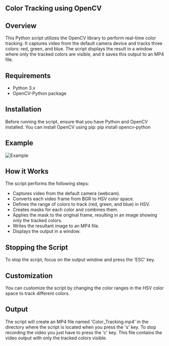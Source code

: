 ## Color Tracking using OpenCV

## Overview
This Python script utilizes the OpenCV library to perform real-time color tracking. It captures video from the default camera device and tracks three colors: red, green, and blue. The script displays the result in a window where only the tracked colors are visible, and it saves this output to an MP4 file.

## Requirements
- Python 3.x
- OpenCV-Python package

## Installation
Before running the script, ensure that you have Python and OpenCV installed. You can install OpenCV using pip:
pip install opencv-python

## Example
![Example](https://github.com/ange-nguetsop/ColorTracking/blob/master/Example.gif)

## How it Works
The script performs the following steps:

- Captures video from the default camera (webcam).
- Converts each video frame from BGR to HSV color space.
- Defines the range of colors to track (red, green, and blue) in HSV.
- Creates masks for each color and combines them.
- Applies the mask to the original frame, resulting in an image showing only the tracked colors.
- Writes the resultant image to an MP4 file.
- Displays the output in a window.

## Stopping the Script
To stop the script, focus on the output window and press the 'ESC' key.

## Customization
You can customize the script by changing the color ranges in the HSV color space to track different colors.

## Output
The script will create an MP4 file named 'Color_Tracking.mp4' in the directory where the script is located when you press the 's' key. To stop recording the video you just have to press the 'c' key. This file contains the video output with only the tracked colors visible.

